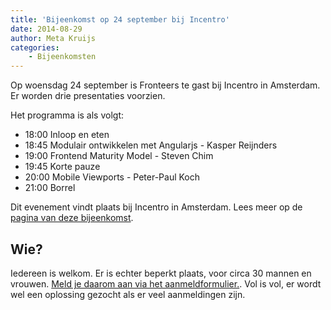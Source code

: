 ```yaml
---
title: 'Bijeenkomst op 24 september bij Incentro'
date: 2014-08-29
author: Meta Kruijs
categories:
    - Bijeenkomsten
---
```


Op woensdag 24 september is Fronteers te gast bij Incentro in Amsterdam. Er worden drie presentaties voorzien.

Het programma is als volgt:

-   18:00 Inloop en eten
-   18:45 Modulair ontwikkelen met Angularjs - Kasper Reijnders
-   19:00 Frontend Maturity Model - Steven Chim
-   19:45 Korte pauze
-   20:00 Mobile Viewports - Peter-Paul Koch
-   21:00 Borrel

Dit evenement vindt plaats bij Incentro in Amsterdam. Lees meer op de [pagina van deze bijeenkomst](/nl/activiteiten/2014/incentro).

## Wie?

Iedereen is welkom. Er is echter beperkt plaats, voor circa 30 mannen en vrouwen. [Meld je daarom aan via het aanmeldformulier.](/bijeenkomsten/2014/incentro#formulier-1). Vol is vol, er wordt wel een oplossing gezocht als er veel aanmeldingen zijn.
